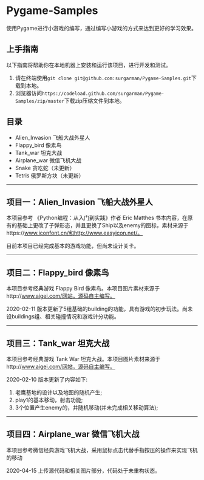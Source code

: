 # Pygame-Samples
使用Pygame进行小游戏的编写，通过编写小游戏的方式来达到更好的学习效果。

## 上手指南
以下指南将帮助你在本地机器上安装和运行该项目，进行开发和测试。
1. 请在终端使用`git clone git@github.com:surgarman/Pygame-Samples.git`下载到本地。
2. 浏览器访问`https://codeload.github.com/surgarman/Pygame-Samples/zip/master`下载zip压缩文件到本地。

## 目录
* Alien_Invasion 飞船大战外星人
* Flappy_bird 像素鸟
* Tank_war 坦克大战
* Airplane_war 微信飞机大战
* Snake 贪吃蛇（未更新）
* Tetris 俄罗斯方块（未更新）

---
## 项目一：Alien_Invasion 飞船大战外星人

本项目参考 《Python编程：从入门到实践》作者 Eric Matthes 书本内容，在原有的基础上更改了子弹形态，并且更换了Ship以及enemy的图标，素材来源于https://www.iconfont.cn/和http://www.easyicon.net/。

目前本项目已经完成基本的游戏功能，但尚未设计关卡。

---
## 项目二：Flappy_bird 像素鸟

本项目参考经典游戏 Flappy Bird 像素鸟。本项目图片素材来源于http://www.aigei.com/网站，源码自主编写。

2020-02-11 版本更新了5组基础的building的功能，具有游戏的初步玩法。尚未设buildings组、相关碰撞情况和游戏计分功能。

---
## 项目三：Tank_war 坦克大战

本项目参考经典游戏 Tank War 坦克大战。本项目图片素材来源于http://www.aigei.com/网站，源码自主编写。

2020-02-10 版本更新了内容如下:
1. 老鹰基地的设计以及地图的随机产生;
2. play1的基本移动，射击功能;
3. 3个位置产生enemy的，并随机移动(并未完成相关移动算法);

---
## 项目四：Airplane_war 微信飞机大战

本项目参考微信经典游戏飞机大战，采用鼠标点击代替手指按压的操作来实现飞机的移动

2020-04-15 上传源代码和相关图片部分，代码处于未重构状态。


